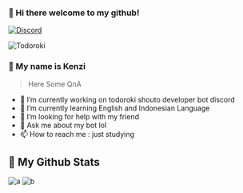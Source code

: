 
### 🌸 Hi there welcome to my github!

[![Discord](https://discord.c99.nl/widget/theme-1/698083725895794748.png)](https://discord.com/users/698083725895794748)

![Todoroki](https://encrypted-tbn0.gstatic.com/images?q=tbn:ANd9GcSfQiT7EQ48IWp2apDrTjbiiFENDDD9VXisXA&usqp=CAU)

### 🌸 My name is **Kenzi** 
> Here Some QnA
- 🔭 I’m currently working on todoroki shouto developer bot discord
- 🌱 I’m currently learning English and Indonesian Language
- 🤔 I’m looking for help with my friend
- 💬 Ask me about my bot lol
- 📫 How to reach me : just studying 

## 🌸 My Github Stats

![a](https://github-readme-stats.vercel.app/api?username=Joovzx&show_icons=true&theme=yeblu)
![b](https://github-readme-stats.vercel.app/api/top-langs/?username=Joovzx&layout=compact&show_icons=true&theme=yeblu)
